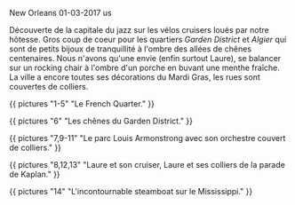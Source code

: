 New Orleans
01-03-2017
us

Découverte de la capitale du jazz sur les vélos cruisers loués par notre hôtesse. Gros coup de coeur pour les quartiers *Garden District* et *Algier* qui sont de petits bijoux de tranquillité à l'ombre des allées de chênes centenaires. Nous n'avons qu'une envie (enfin surtout Laure), se balancer sur un rocking chair à l'ombre d'un porche en buvant une menthe fraîche. La ville a encore toutes ses décorations du Mardi Gras, les rues sont couvertes de colliers.

{{ pictures "1-5" "Le French Quarter." }}

{{ pictures "6" "Les chênes du Garden District." }}

{{ pictures "7,9-11" "Le parc Louis Armonstrong avec son orchestre couvert de colliers." }}

{{ pictures "8,12,13" "Laure et son cruiser, Laure et ses colliers de la parade de Kaplan." }}

{{ pictures "14" "L'incontournable steamboat sur le Mississippi." }}
